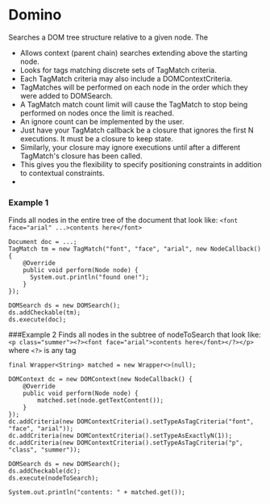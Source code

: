 Domino
======

Searches a DOM tree structure relative to a given node.
The 

 * Allows context (parent chain) searches extending above the starting node.
 * Looks for tags matching discrete sets of TagMatch criteria.  
 * Each TagMatch criteria may also include a DOMContextCriteria.
 * TagMatches will be performed on each node in the order which they were added to DOMSearch.
 * A TagMatch match count limit will cause the TagMatch to stop being performed on nodes once the limit is reached.
 * An ignore count can be implemented by the user. 
 * Just have your TagMatch callback be a closure that ignores the first N executions.  It must be a closure to keep state.
 * Similarly, your closure may ignore executions until after a different TagMatch's closure has been called.
 * This gives you the flexibility to specify positioning constraints in addition to contextual constraints.
 *  

### Example 1
Finds all nodes in the entire tree of the document that look like: 
`<font face="arial" ...>contents here</font>`

```
Document doc = ...;
TagMatch tm = new TagMatch("font", "face", "arial", new NodeCallback() {
	@Override
	public void perform(Node node) {
	  System.out.println("found one!");
	}
});

DOMSearch ds = new DOMSearch();
ds.addCheckable(tm);
ds.execute(doc);
```
 
###Example 2
Finds all nodes in the subtree of nodeToSearch that look like:
`<p class="summer"><?><font face="arial">contents here</font></?></p>`
where `<?>` is any tag

```
final Wrapper<String> matched = new Wrapper<>(null);

DOMContext dc = new DOMContext(new NodeCallback() {
	@Override
	public void perform(Node node) {
		matched.set(node.getTextContent());
	}
});
dc.addCriteria(new DOMContextCriteria().setTypeAsTagCriteria("font", "face", "arial"));
dc.addCriteria(new DOMContextCriteria().setTypeAsExactlyN(1));
dc.addCriteria(new DOMContextCriteria().setTypeAsTagCriteria("p", "class", "summer"));

DOMSearch ds = new DOMSearch();
ds.addCheckable(dc);
ds.execute(nodeToSearch);

System.out.println("contents: " + matched.get());
```
